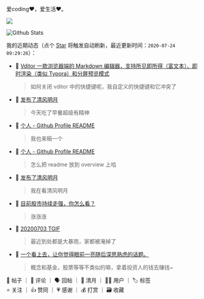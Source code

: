 爱coding❤️，爱生活❤️。

<a title="Hits" target="_blank" href="https://github.com/xhaoxiong/88250"><img src="https://hits.b3log.org/xhaoxiong/88250.svg"></a>

![Github Stats](https://github-readme-stats.vercel.app/api?username=xhaoxiong&show_icons=true)

<!--events start -->

我的近期动态（点个 [Star](https://github.com/xhaoxiong/xhaoxiong) 将触发自动刷新，最近更新时间：`2020-07-24 09:29:26`）：

* 💬 [Vditor 一款浏览器端的 Markdown 编辑器，支持所见即所得（富文本）、即时渲染（类似 Typora）和分屏预览模式](https://hacpai.com/article/1549638745630/comment/1595512471181#comments)

  > 如何关闭 vditor 中的快捷键呢，我自定义的快捷键和它冲突了
* 🌙 [发布了清风明月](https://hacpai.com/member/xhaoxiong/breezemoons/1595296106579)

  > 今天吃了早餐超级有精神
* 💬 [个人 - Github Profile README](https://hacpai.com/article/1595075885588/comment/1595295912025#comments)

  > 我也来稿一个
* 💬 [个人 - Github Profile README](https://hacpai.com/article/1595075885588/comment/1595293139147#comments)

  > 怎么把 readme 放到 overview 上哈
* 🌙 [发布了清风明月](https://hacpai.com/member/xhaoxiong/breezemoons/1595292953511)

  > 我在看清风明月
* 💬 [目前股市持续走强，你怎么看？](https://hacpai.com/article/1594688885308/comment/1595291784212#comments)

  > 涨涨涨
* 💬 [20200703 TGIF](https://hacpai.com/article/1593706148648/comment/1593761942562#comments)

  > 最近到处都是大暴雨，家都被淹掉了
* 💬 [一个看上去，让你觉得眼前一亮随后深思熟虑的话题。](https://hacpai.com/article/1592463012473/comment/1592553834365#comments)

  > 概念和基金，股票等等不类似的嘛，拿着投资人的钱去赚钱~

📝 帖子 ｜ 💬 评论 ｜ 🗣 回帖 ｜ 🌙 清月 ｜ 👨‍💻 用户 ｜ 🏷️ 标签  
⭐️ 关注 ｜ 👍 赞同 ｜ 💗 感谢 ｜ 💰 打赏 ｜ 🗃 收藏

<!--events end -->
